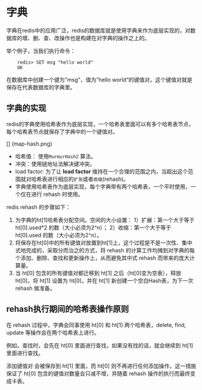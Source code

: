 # 字典

字典在redis中的应用广泛，redis的数据库就是使用字典来作为底层实现的，对数据库的增、删、查、改操作也是构建在对字典的操作之上的。

举个例子，当我们执行命令：
```
	redis> SET msg "hello world"
 	OK
```
在数据库中创建一个键为"msg"，值为”hello world“的键值对，这个键值对就是保存在代表数据库的字典里。

## 字典的实现

redis的字典使用哈希表作为底层实现，一个哈希表里面可以有多个哈希表节点，每个哈希表节点就保存了字典中的一个键值对。

[] (map-hash.png)

- 哈希值： 使用`MurmurHash2` 算法。
- 冲突：使用链地址法解决键冲突。
- load factor: 为了让 **load factor** 维持在一个合理的范围之内，当超出这个范围就对哈希表进行相应的`扩张`或者`收缩`(rehash)。
- 字典使用哈希表作为底层实现，每个字典带有两个哈希表，一个平时使用，一个仅在进行 rehash 时使用。

redis rehash 的步骤如下：

1. 为字典的ht[1]哈希表分配空间。空间的大小设置：
1）扩展：第一个大于等于 ht[0].used*2 的数（大小必须为2^n）；
2）收缩：第一个大于等于 ht[0].used 的数（大小必须为2^n）。
2. 将保存在ht[0]中的所有键值对放置到ht[1]上，这个过程是不是一次性、集中式地完成的，采取分而治之的方式，将 rehash 的计算工作均摊到对字典的每个添加、删除、查找和更新操作上，从而避免其中式 rehash 而带来的庞大计算量。
3. 当 ht[0] 包含的所有键值对都迁移到 ht[1] 之后（ht[0]变为空表），释放ht[0]，将 ht[1] 设置为 ht[0]，并在 ht[1] 新创建一个空白Hash表，为下一次 rehash 做准备。
 
## rehash执行期间的哈希表操作原则

在 rehash 过程中，字典会同事使用 ht[0] 和 ht[1] 两个哈希表，delete, find, update 等操作会在两个哈希表上进行。

例如，查找时，会先在 ht[0] 里面进行查找，如果没有找的话，就会继续到 ht[1] 里面进行查找。

添加键值对 会被保存到 ht[1] 里面，而 ht[0] 则不再进行任何添加操作，这一措施保证了 ht[0] 包含的键值对数量会只减不增，并随着 rehash 操作的执行而最终变成卡表。














